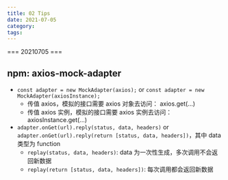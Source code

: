 ```yaml
---
title: 02 Tips
date: 2021-07-05
category:
tags:
---
```


===  20210705 ===

## npm: axios-mock-adapter

- `const adapter = new MockAdapter(axios);` or `const adapter = new MockAdapter(axiosInstance);`
  - 传值 axios，模拟的接口需要 axios 对象去访问： axios.get(...)
  - 传值 axios 实例，模拟的接口需要 axios 实例去访问：axiosInstance.get(...)
- `adapter.onGet(url).reply(status, data, headers)` or `adapter.onGet(url).reply(return [status, data, headers])`，其中 data 类型为 function
  - `replay(status, data, headers)`: data 为一次性生成，多次调用不会返回新数据
  - `replay(return [status, data, headers])`: 每次调用都会返回新数据
